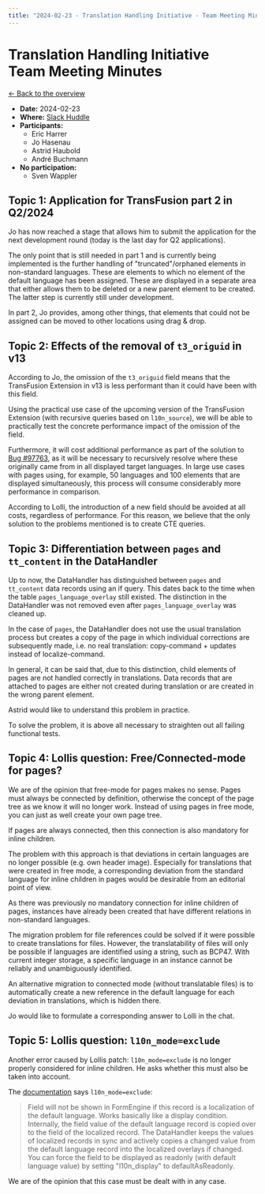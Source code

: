 ```yaml
---
title: "2024-02-23 - Translation Handling Initiative - Team Meeting Minutes"
---
```


# Translation Handling Initiative<br>Team Meeting Minutes

[← Back to the overview](https://notes.typo3.org/s/f3ae8fZSD)

- **Date:** 2024-02-23<br>
- **Where:** [Slack Huddle](https://app.slack.com/huddle/T024TUMLZ/C05D7UF1L8M)
- **Participants:**
    - Eric Harrer
    - Jo Hasenau
    - Astrid Haubold
    - André Buchmann
- **No participation:**
    - Sven Wappler

## Topic 1: Application for TransFusion part 2 in Q2/2024

Jo has now reached a stage that allows him to submit the application for the next development round (today is the last day for Q2 applications).

The only point that is still needed in part 1 and is currently being implemented is the further handling of "truncated"/orphaned elements in non-standard languages. These are elements to which no element of the default language has been assigned. These are displayed in a separate area that either allows them to be deleted or a new parent element to be created. The latter step is currently still under development.

In part 2, Jo provides, among other things, that elements that could not be assigned can be moved to other locations using drag & drop.

## Topic 2: Effects of the removal of `t3_origuid` in v13

According to Jo, the omission of the `t3_origuid` field means that the TransFusion Extension in v13 is less performant than it could have been with this field.

Using the practical use case of the upcoming version of the TransFusion Extension (with recursive queries based on `l10n_source`), we will be able to practically test the concrete performance impact of the omission of the field.

Furthermore, it will cost additional performance as part of the solution to [Bug #97763](https://forge.typo3.org/issues/97763), as it will be necessary to recursively resolve where these originally came from in all displayed target languages. In large use cases with pages using, for example, 50 languages and 100 elements that are displayed simultaneously, this process will consume considerably more performance in comparison.

According to Lolli, the introduction of a new field should be avoided at all costs, regardless of performance. For this reason, we believe that the only solution to the problems mentioned is to create CTE queries.

## Topic 3: Differentiation between `pages` and `tt_content` in the DataHandler

Up to now, the DataHandler has distinguished between `pages` and `tt_content` data records using an if query. This dates back to the time when the table `pages_language_overlay` still existed. The distinction in the DataHandler was not removed even after `pages_language_overlay` was cleaned up.

In the case of `pages`, the DataHandler does not use the usual translation process but creates a copy of the page in which individual corrections are subsequently made, i.e. no real translation: copy-command + updates instead of localize-command.

In general, it can be said that, due to this distinction, child elements of pages are not handled correctly in translations. Data records that are attached to pages are either not created during translation or are created in the wrong parent element.

Astrid would like to understand this problem in practice.

To solve the problem, it is above all necessary to straighten out all failing functional tests.

## Topic 4: Lollis question: Free/Connected-mode for pages?

We are of the opinion that free-mode for pages makes no sense. Pages must always be connected by definition, otherwise the concept of the page tree as we know it will no longer work. Instead of using pages in free mode, you can just as well create your own page tree.

If pages are always connected, then this connection is also mandatory for inline children.

The problem with this approach is that deviations in certain languages are no longer possible (e.g. own header image). Especially for translations that were created in free mode, a corresponding deviation from the standard language for inline children in pages would be desirable from an editorial point of view.

As there was previously no mandatory connection for inline children of pages, instances have already been created that have different relations in non-standard languages.

The migration problem for file references could be solved if it were possible to create translations for files. However, the translatability of files will only be possible if languages are identified using a string, such as BCP47. With current integer storage, a specific language in an instance cannot be reliably and unambiguously identified.

An alternative migration to connected mode (without translatable files) is to automatically create a new reference in the default language for each deviation in translations, which is hidden there.

Jo would like to formulate a corresponding answer to Lolli in the chat.

## Topic 5: Lollis question: `l10n_mode=exclude`

Another error caused by Lollis patch: `l10n_mode=exclude` is no longer properly considered for inline children. He asks whether this must also be taken into account.

The [documentation](https://docs.typo3.org/m/typo3/reference-tca/main/en-us/Columns/Properties/L10nMode.html) says `l10n_mode=exclude`:

> Field will not be shown in FormEngine if this record is a localization of the default language. Works basically like a display condition. Internally, the field value of the default language record is copied over to the field of the localized record. The DataHandler keeps the values of localized records in sync and actively copies a changed value from the default language record into the localized overlays if changed. You can force the field to be displayed as readonly (with default language value) by setting "l10n_display" to defaultAsReadonly.

We are of the opinion that this case must be dealt with in any case.